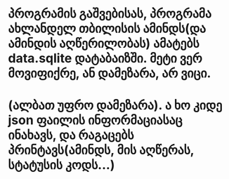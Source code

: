 # პროგრამის გაშვებისას, პროგრამა ახლანდელ თბილისის ამინდს(და ამინდის აღწერილობას) ამატებს data.sqlite დატაბაიზში. მეტი ვერ მოვიფიქრე, ან დამეზარა, არ ვიცი.
# (ალბათ უფრო დამეზარა). ა ხო კიდე json ფაილის ინფორმაციასაც ინახავს, და რაგაცებს პრინტავს(ამინდს, მის აღწერას, სტატუსის კოდს...)
